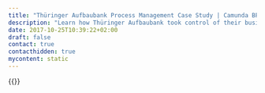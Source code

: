 ```yaml
---
title: "Thüringer Aufbaubank Process Management Case Study | Camunda BPM"
description: "Learn how Thüringer Aufbaubank took control of their business process automation and improved efficiency in their organization with Camunda. Camunda is the leader for workflow automation based on Java and BPMN 2.0. "
date: 2017-10-25T10:39:22+02:00
draft: false
contact: true
contacthidden: true
mycontent: static
---
```

{{<case-study-single
company="Thüringer Aufbaubank"
companydescription="<p>The Thüringer Aufbaubank (TAB) was founded in 1992 as an institution under public law (Thüringer Aufbaubankgesetz). Since then, the bank has taken on numerous tasks in economic, agricultural and housing promotion for the Free State of Thuringia. The TAB also supports the municipalities of Thuringia in areas of financing. With nearly 400 employees, it is involved in further developing business in the region of Thuringia."
customerquote="<p><q>The ability to comfortably monitor and migrate running process instances have led us to replace the former Model Execution Engine and rely on Camunda. The implementation of the standards CMNN and DMN was equally convincing. With the use of Camunda, we expect more flexibility in mapping new processes, easier adjustments to ongoing processes, and future-proofing of the product through further development in a large and active community.</q></p><p>-Jürgen Krug, Head of Technology and Development</p>"
teaser=""
usecase=""
videolink=""
logo="//images.ctfassets.net/vpidbgnakfvf/3kgRbHEER2cOqIuKiaW6We/554ac0cdc96d32c99f7c23242352f8b4/thueringer-aufbaubank.svg"
pdf=""
thumbnail="">}}